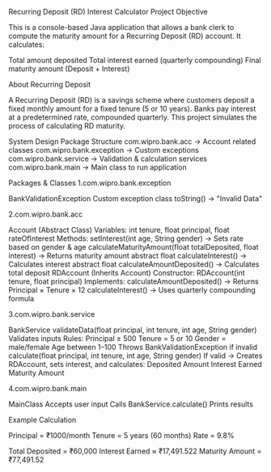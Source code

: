 Recurring Deposit (RD) Interest Calculator Project Objective

This is a console-based Java application that allows a bank clerk to compute the maturity amount for a Recurring Deposit (RD) account. It calculates:

Total amount deposited Total interest earned (quarterly compounding) Final maturity amount (Deposit + Interest)

About Recurring Deposit

A Recurring Deposit (RD) is a savings scheme where customers deposit a fixed monthly amount for a fixed tenure (5 or 10 years). Banks pay interest at a predetermined rate, compounded quarterly. This project simulates the process of calculating RD maturity.

System Design Package Structure com.wipro.bank.acc → Account related classes
com.wipro.bank.exception → Custom exceptions
com.wipro.bank.service → Validation & calculation services
com.wipro.bank.main → Main class to run application

Packages & Classes 1.com.wipro.bank.exception

BankValidationException Custom exception class toString() → "Invalid Data"

2.com.wipro.bank.acc

Account (Abstract Class) Variables: int tenure, float principal, float rateOfInterest Methods: setInterest(int age, String gender) → Sets rate based on gender & age calculateMaturityAmount(float totalDeposited, float interest) → Returns maturity amount abstract float calculateInterest() → Calculates interest abstract float calculateAmountDeposited() → Calculates total deposit RDAccount (Inherits Account) Constructor: RDAccount(int tenure, float principal) Implements: calculateAmountDeposited() → Returns Principal × Tenure × 12 calculateInterest() → Uses quarterly compounding formula

3.com.wipro.bank.service

BankService validateData(float principal, int tenure, int age, String gender) Validates inputs Rules: Principal ≥ 500 Tenure = 5 or 10 Gender = male/female Age between 1–100 Throws BankValidationException if invalid calculate(float principal, int tenure, int age, String gender) If valid → Creates RDAccount, sets interest, and calculates: Deposited Amount Interest Earned Maturity Amount

4.com.wipro.bank.main

MainClass Accepts user input Calls BankService.calculate() Prints results

Example Calculation

Principal = ₹1000/month Tenure = 5 years (60 months) Rate = 9.8%

Total Deposited = ₹60,000 Interest Earned ≈ ₹17,491.522 Maturity Amount = ₹77,491.52

